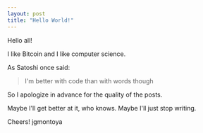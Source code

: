 ```yaml
---
layout: post
title: "Hello World!"
---
```


Hello all!

I like Bitcoin and I like computer science.

As Satoshi once said:

> I'm better with code than with words though

So I apologize in advance for the quality of the posts.

Maybe I'll get better at it, who knows. Maybe I'll just stop writing.

Cheers!
jgmontoya
